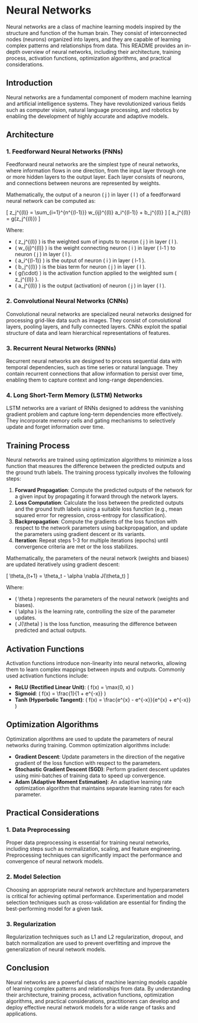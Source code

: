 # Neural Networks

Neural networks are a class of machine learning models inspired by the structure and function of the human brain. They consist of interconnected nodes (neurons) organized into layers, and they are capable of learning complex patterns and relationships from data. This README provides an in-depth overview of neural networks, including their architecture, training process, activation functions, optimization algorithms, and practical considerations.

## Introduction

Neural networks are a fundamental component of modern machine learning and artificial intelligence systems. They have revolutionized various fields such as computer vision, natural language processing, and robotics by enabling the development of highly accurate and adaptive models.

## Architecture

### 1. Feedforward Neural Networks (FNNs)

Feedforward neural networks are the simplest type of neural networks, where information flows in one direction, from the input layer through one or more hidden layers to the output layer. Each layer consists of neurons, and connections between neurons are represented by weights.

Mathematically, the output of a neuron \( j \) in layer \( l \) of a feedforward neural network can be computed as:

\[ z_j^{(l)} = \sum_{i=1}^{n^{(l-1)}} w_{ij}^{(l)} a_i^{(l-1)} + b_j^{(l)} \]
\[ a_j^{(l)} = g(z_j^{(l)}) \]

Where:
- \( z_j^{(l)} \) is the weighted sum of inputs to neuron \( j \) in layer \( l \).
- \( w_{ij}^{(l)} \) is the weight connecting neuron \( i \) in layer \( l-1 \) to neuron \( j \) in layer \( l \).
- \( a_i^{(l-1)} \) is the output of neuron \( i \) in layer \( l-1 \).
- \( b_j^{(l)} \) is the bias term for neuron \( j \) in layer \( l \).
- \( g(\cdot) \) is the activation function applied to the weighted sum \( z_j^{(l)} \).
- \( a_j^{(l)} \) is the output (activation) of neuron \( j \) in layer \( l \).

### 2. Convolutional Neural Networks (CNNs)

Convolutional neural networks are specialized neural networks designed for processing grid-like data such as images. They consist of convolutional layers, pooling layers, and fully connected layers. CNNs exploit the spatial structure of data and learn hierarchical representations of features.

### 3. Recurrent Neural Networks (RNNs)

Recurrent neural networks are designed to process sequential data with temporal dependencies, such as time series or natural language. They contain recurrent connections that allow information to persist over time, enabling them to capture context and long-range dependencies.

### 4. Long Short-Term Memory (LSTM) Networks

LSTM networks are a variant of RNNs designed to address the vanishing gradient problem and capture long-term dependencies more effectively. They incorporate memory cells and gating mechanisms to selectively update and forget information over time.

## Training Process

Neural networks are trained using optimization algorithms to minimize a loss function that measures the difference between the predicted outputs and the ground truth labels. The training process typically involves the following steps:

1. **Forward Propagation**: Compute the predicted outputs of the network for a given input by propagating it forward through the network layers.
2. **Loss Computation**: Calculate the loss between the predicted outputs and the ground truth labels using a suitable loss function (e.g., mean squared error for regression, cross-entropy for classification).
3. **Backpropagation**: Compute the gradients of the loss function with respect to the network parameters using backpropagation, and update the parameters using gradient descent or its variants.
4. **Iteration**: Repeat steps 1-3 for multiple iterations (epochs) until convergence criteria are met or the loss stabilizes.

Mathematically, the parameters of the neural network (weights and biases) are updated iteratively using gradient descent:

\[ \theta_{t+1} = \theta_t - \alpha \nabla J(\theta_t) \]

Where:
- \( \theta \) represents the parameters of the neural network (weights and biases).
- \( \alpha \) is the learning rate, controlling the size of the parameter updates.
- \( J(\theta) \) is the loss function, measuring the difference between predicted and actual outputs.

## Activation Functions

Activation functions introduce non-linearity into neural networks, allowing them to learn complex mappings between inputs and outputs. Commonly used activation functions include:

- **ReLU (Rectified Linear Unit)**: \( f(x) = \max(0, x) \)
- **Sigmoid**: \( f(x) = \frac{1}{1 + e^{-x}} \)
- **Tanh (Hyperbolic Tangent)**: \( f(x) = \frac{e^{x} - e^{-x}}{e^{x} + e^{-x}} \)

## Optimization Algorithms

Optimization algorithms are used to update the parameters of neural networks during training. Common optimization algorithms include:

- **Gradient Descent**: Update parameters in the direction of the negative gradient of the loss function with respect to the parameters.
- **Stochastic Gradient Descent (SGD)**: Perform gradient descent updates using mini-batches of training data to speed up convergence.
- **Adam (Adaptive Moment Estimation)**: An adaptive learning rate optimization algorithm that maintains separate learning rates for each parameter.

## Practical Considerations

### 1. Data Preprocessing

Proper data preprocessing is essential for training neural networks, including steps such as normalization, scaling, and feature engineering. Preprocessing techniques can significantly impact the performance and convergence of neural network models.

### 2. Model Selection

Choosing an appropriate neural network architecture and hyperparameters is critical for achieving optimal performance. Experimentation and model selection techniques such as cross-validation are essential for finding the best-performing model for a given task.

### 3. Regularization

Regularization techniques such as L1 and L2 regularization, dropout, and batch normalization are used to prevent overfitting and improve the generalization of neural network models.

## Conclusion

Neural networks are a powerful class of machine learning models capable of learning complex patterns and relationships from data. By understanding their architecture, training process, activation functions, optimization algorithms, and practical considerations, practitioners can develop and deploy effective neural network models for a wide range of tasks and applications.